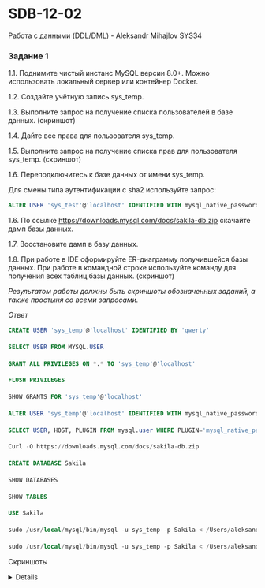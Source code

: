 # SDB-12-02
Работа с данными (DDL/DML) - Aleksandr Mihajlov SYS34  
  
### Задание 1  
  
1.1. Поднимите чистый инстанс MySQL версии 8.0+. Можно использовать локальный сервер или контейнер Docker.  
  
1.2. Создайте учётную запись sys_temp.  
  
1.3. Выполните запрос на получение списка пользователей в базе данных. (скриншот)  
  
1.4. Дайте все права для пользователя sys_temp.  
  
1.5. Выполните запрос на получение списка прав для пользователя sys_temp. (скриншот)  
  
1.6. Переподключитесь к базе данных от имени sys_temp.  
  
Для смены типа аутентификации с sha2 используйте запрос: 
```sql
ALTER USER 'sys_test'@'localhost' IDENTIFIED WITH mysql_native_password BY 'password';
```
  
1.6. По ссылке https://downloads.mysql.com/docs/sakila-db.zip скачайте дамп базы данных.  
  
1.7. Восстановите дамп в базу данных.  
  
1.8. При работе в IDE сформируйте ER-диаграмму получившейся базы данных. При работе в командной строке используйте команду для получения всех таблиц базы данных. (скриншот)  
  
*Результатом работы должны быть скриншоты обозначенных заданий, а также простыня со всеми запросами.*  
  
*Ответ*  
  
```sql
CREATE USER	'sys_temp'@'localhost' IDENTIFIED BY 'qwerty'

SELECT USER FROM MYSQL.USER

GRANT ALL PRIVILEGES ON *.* TO 'sys_temp'@'localhost'

FLUSH PRIVILEGES

SHOW GRANTS FOR 'sys_temp'@'localhost'  
  
ALTER USER 'sys_temp'@'localhost' IDENTIFIED WITH mysql_native_password BY 'qwerty'

SELECT USER, HOST, PLUGIN FROM mysql.user WHERE PLUGIN='mysql_native_password'

Curl -O https://downloads.mysql.com/docs/sakila-db.zip

CREATE DATABASE Sakila

SHOW DATABASES

SHOW TABLES

USE Sakila

sudo /usr/local/mysql/bin/mysql -u sys_temp -p Sakila < /Users/aleksandrmihajlov/Downloads/sakila-db/sakila-schema.sql

sudo /usr/local/mysql/bin/mysql -u sys_temp -p Sakila < /Users/aleksandrmihajlov/Downloads/sakila-db/sakila-data.sql 
```    

Скриншоты
<details>    

![alt text](https://github.com/AleksandrMihajlov/SDB-12-02/blob/main/1.png)  
![alt text](https://github.com/AleksandrMihajlov/SDB-12-02/blob/main/1.1.png)  
![alt text](https://github.com/AleksandrMihajlov/SDB-12-02/blob/main/1.2.png)  
![alt text](https://github.com/AleksandrMihajlov/SDB-12-02/blob/main/1.3.png)  
![alt text](https://github.com/AleksandrMihajlov/SDB-12-02/blob/main/1.4.png)  
![alt text](https://github.com/AleksandrMihajlov/SDB-12-02/blob/main/1.5.png)  
![alt text](https://github.com/AleksandrMihajlov/SDB-12-02/blob/main/1.6.png)